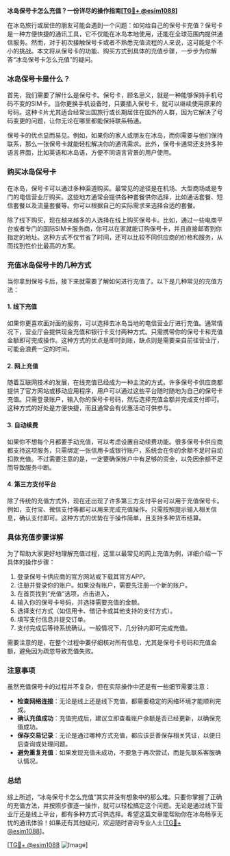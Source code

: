 **冰岛保号卡怎么充值？一份详尽的操作指南[[TG💪+ @esim1088](https://t.me/s/esim1088)]**

在冰岛旅行或居住的朋友可能会遇到一个问题：如何给自己的保号卡充值？保号卡是一种方便快捷的通讯工具，它不仅能在冰岛本地使用，还能在全球范围内提供通信服务。然而，对于初次接触保号卡或者不熟悉充值流程的人来说，这可能是个不小的挑战。本文将从保号卡的功能、购买方式到具体的充值步骤，一步步为你解答“冰岛保号卡怎么充值”的疑问。

### 冰岛保号卡是什么？

首先，我们需要了解什么是保号卡。保号卡，顾名思义，就是一种能够保持手机号码不变的SIM卡。当你更换手机设备时，只要插入保号卡，就可以继续使用原来的号码。这种卡片尤其适合经常出国旅行或长期居住在国外的人群，因为它解决了号码变更的问题，让你无论在哪里都能保持联系畅通。

保号卡的优点显而易见。例如，如果你的家人或朋友在冰岛，而你需要与他们保持联系，那么一张保号卡就能轻松解决你的通讯需求。此外，保号卡通常还支持多种语言界面，比如英语和冰岛语，方便不同语言背景的用户使用。

### 购买冰岛保号卡

在冰岛，保号卡可以通过多种渠道购买。最常见的途径是在机场、大型商场或是专门的电信营业厅购买。这些地方通常会提供各种套餐供你选择，比如通话套餐、短信套餐以及流量套餐等。你可以根据自己的实际需求来选择合适的套餐。

除了线下购买，现在越来越多的人选择在线上购买保号卡。比如，通过一些电商平台或者专门的国际SIM卡服务商，你可以在家就能订购保号卡，并且直接邮寄到你指定的地址。这种方式不仅节省了时间，还可以比较不同供应商的价格和服务，从而找到性价比最高的方案。

### 充值冰岛保号卡的几种方式

当你拿到保号卡后，接下来就需要了解如何进行充值了。以下是几种常见的充值方法：

#### 1. 线下充值

如果你更喜欢面对面的服务，可以选择去冰岛当地的电信营业厅进行充值。通常情况下，营业厅会提供现金充值和银行卡支付两种方式。只需携带你的保号卡和充值金额即可完成操作。这种方式的优点是即时到账，缺点则是需要亲自前往营业厅，可能会浪费一定的时间。

#### 2. 网上充值

随着互联网技术的发展，在线充值已经成为一种主流的方式。许多保号卡供应商都提供了官方网站或移动应用程序，用户可以通过这些平台随时随地为自己的保号卡充值。只需登录账户，输入你的保号卡号码，然后选择充值金额并完成支付即可。这种方式的好处是方便快捷，而且通常会有优惠活动可供参与。

#### 3. 自动续费

如果你不想每个月都要手动充值，可以考虑设置自动续费功能。很多保号卡供应商都支持这项服务，只需绑定一张信用卡或银行账户，系统会在你的余额不足时自动扣款充值。不过需要注意的是，一定要确保账户中有足够的资金，以免因余额不足而导致服务中断。

#### 4. 第三方支付平台

除了传统的充值方式外，现在还出现了许多第三方支付平台可以用于充值保号卡。例如，支付宝、微信支付等都可以用来完成充值操作。只需按照提示输入相关信息，确认支付即可。这种方式的优势在于操作简单，且支持多种货币结算。

### 具体充值步骤详解

为了帮助大家更好地理解充值过程，这里以最常见的网上充值为例，详细介绍一下具体的操作步骤：

1. 登录保号卡供应商的官方网站或下载其官方APP。
2. 注册并登录你的账户。如果没有账户，需要先注册一个新的账户。
3. 在首页找到“充值”选项，点击进入。
4. 输入你的保号卡号码，并选择需要充值的金额。
5. 选择支付方式（如信用卡、借记卡或其他支持的支付方式）。
6. 填写支付信息并提交订单。
7. 支付完成后等待系统确认。一般情况下，几分钟内即可完成充值。

需要注意的是，在整个过程中要仔细核对所有信息，尤其是保号卡号码和充值金额，避免因为疏忽导致充值失败。

### 注意事项

虽然充值保号卡的过程并不复杂，但在实际操作中还是有一些细节需要注意：

- **检查网络连接**：无论是线上还是线下充值，都需要稳定的网络环境才能顺利完成。
- **确认充值成功**：充值完成后，建议立即查看账户余额是否已经更新，以确保充值成功。
- **保存交易记录**：无论是通过哪种方式充值，都应该妥善保存相关凭证，以便日后查询或处理问题。
- **避免重复充值**：如果发现充值未成功，不要急于再次尝试，而是先联系客服确认情况。

### 总结

综上所述，“冰岛保号卡怎么充值”其实并没有想象中的那么难。只要你掌握了正确的充值方法，并按照步骤逐一操作，就可以轻松搞定这个问题。无论是通过线下营业厅还是线上平台，都有多种方式可供选择。希望这篇文章能帮助你在冰岛畅享无忧的通讯体验！如果还有其他疑问，欢迎随时咨询专业人士[[TG💪+ @esim1088](https://t.me/s/esim1088)]。

[[TG💪+ @esim1088](https://t.me/s/esim1088) ![Image](https://i.postimg.cc/4NQfJmqS/Snipaste-2025-05-13-00-14-12.png)]